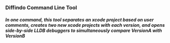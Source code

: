 ### Diffindo Command Line Tool 
##### In one command, this tool separates an xcode project based on user comments, creates two new xcode projects with each version, and opens side-by-side LLDB debuggers to simultaneously compare VersionA with VersionB
